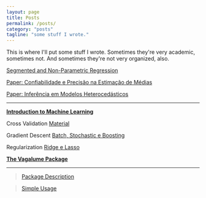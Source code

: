 ```yaml
---
layout: page
title: Posts
permalink: /posts/
category: "posts"
tagline: "some stuff I wrote."
---
```


This is where I'll put some stuff I wrote. Sometimes they're
very academic, sometimes not. And sometimes they're not
very organized, also. 


[Segmented and Non-Parametric   Regression](/files/Ext/t1.html)

[Paper: Confiabilidade e Precisão na Estimação de Médias](/files/Ext/artigo_singer.html)

[Paper: Inferência em Modelos Heterocedásticos](/files/Ext/het.html)

***

[**Introduction to Machine Learning**](https://github.com/brunaw/IMC)

Cross Validation
  [Material](/files/ML/cv.html)

Gradient Descent 
  [Batch, Stochastic e Boosting](/files/ML/grad.html)
  
Regularization 
 [Ridge e Lasso](/files/ML/reg.html)

[**The Vagalume Package**](https://github.com/brunaw/vagalumeR)

***
  > [Package Description](/files/vagalume/README.html)
  
  > [Simple Usage](/files/vagalume/vagalumeR.html)
